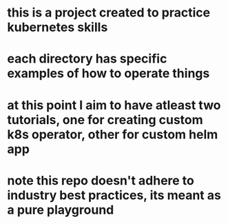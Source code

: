 # this is a project created to practice kubernetes skills
# each directory has specific examples of how to operate things
# at this point I aim to have atleast two tutorials, one for creating custom k8s operator, other for custom helm app

# note this repo doesn't adhere to industry best practices, its meant as a pure playground